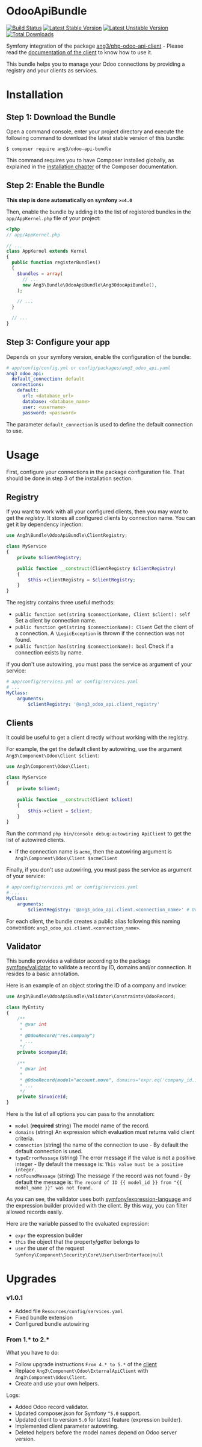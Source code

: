 OdooApiBundle
=============

[![Build Status](https://travis-ci.org/Ang3/odoo-api-bundle.svg?branch=master)](https://travis-ci.org/Ang3/odoo-api-bundle) 
[![Latest Stable Version](https://poser.pugx.org/ang3/odoo-api-bundle/v/stable)](https://packagist.org/packages/ang3/odoo-api-bundle) 
[![Latest Unstable Version](https://poser.pugx.org/ang3/odoo-api-bundle/v/unstable)](https://packagist.org/packages/ang3/odoo-api-bundle) 
[![Total Downloads](https://poser.pugx.org/ang3/odoo-api-bundle/downloads)](https://packagist.org/packages/ang3/odoo-api-bundle)

Symfony integration of the package 
[ang3/php-odoo-api-client](https://packagist.org/packages/ang3/php-odoo-api-client) - 
Please read the [documentation of the client](https://github.com/Ang3/php-odoo-api-client) 
to know how to use it.

This bundle helps you to manage your Odoo connections by providing a registry 
and your clients as services.

Installation
============

Step 1: Download the Bundle
---------------------------

Open a command console, enter your project directory and execute the
following command to download the latest stable version of this bundle:

```console
$ composer require ang3/odoo-api-bundle
```

This command requires you to have Composer installed globally, as explained
in the [installation chapter](https://getcomposer.org/doc/00-intro.md)
of the Composer documentation.

Step 2: Enable the Bundle
-------------------------

**This step is done automatically on symfony ```>=4.0```**

Then, enable the bundle by adding it to the list of registered bundles
in the `app/AppKernel.php` file of your project:

```php
<?php
// app/AppKernel.php

// ...
class AppKernel extends Kernel
{
  public function registerBundles()
  {
    $bundles = array(
      // ...
      new Ang3\Bundle\OdooApiBundle\Ang3OdooApiBundle(),
    );

    // ...
  }

  // ...
}
```

Step 3: Configure your app
--------------------------

Depends on your symfony version, enable the configuration of the bundle:

```yaml
# app/config/config.yml or config/packages/ang3_odoo_api.yaml
ang3_odoo_api:
  default_connection: default
  connections:
    default:
      url: <database_url>
      database: <database_name>
      user: <username>
      password: <password>
```

The parameter ```default_connection``` is used to define the default connection to use.

Usage
=====

First, configure your connections in the package configuration file. 
That should be done in step 3 of the installation section.

Registry
--------

If you want to work with all your configured clients, then you may want to get the *registry*. 
It stores all configured clients by connection name. You can get it by dependency injection:

```php
use Ang3\Bundle\OdooApiBundle\ClientRegistry;

class MyService
{
    private $clientRegistry;

    public function __construct(ClientRegistry $clientRegistry)
    {
        $this->clientRegistry = $clientRegistry;
    }
}
```

The registry contains three useful methods:
- ```public function set(string $connectionName, Client $client): self``` Set a client by connection name.
- ```public function get(string $connectionName): Client``` Get the client of a connection. A ```\LogicException``` is thrown if the connection was not found.
- ```public function has(string $connectionName): bool``` Check if a connection exists by name.

If you don't use autowiring, you must pass the service as argument of your service:

```yaml
# app/config/services.yml or config/services.yaml
# ...
MyClass:
    arguments:
        $clientRegistry: '@ang3_odoo_api.client_registry'
```

Clients
-------

It could be useful to get a client directly without working with the registry.

For example, the get the default client by autowiring, use the argument 
```Ang3\Component\Odoo\Client $client```:

```php
use Ang3\Component\Odoo\Client;

class MyService
{
    private $client;

    public function __construct(Client $client)
    {
        $this->client = $client;
    }
}
```

Run the command ```php bin/console debug:autowiring ApiClient``` to get the list of autowired clients.

- If the connection name is ```acme```, then the autowiring argument is 
```Ang3\Component\Odoo\Client $acmeClient```

Finally, if you don't use autowiring, you must pass the service as argument of your service:

```yaml
# app/config/services.yml or config/services.yaml
# ...
MyClass:
    arguments:
        $clientRegistry: '@ang3_odoo_api.client.<connection_name>' # Or '@ang3_odoo_api.client' for the default connection
```

For each client, the bundle creates a public alias following this naming convention: 
```ang3_odoo_api.client.<connection_name>```.

Validator
---------

This bundle provides a validator according to the package 
[symfony/validator](https://symfony.com/doc/current/components/validator.html) 
to validate a record by ID, domains and/or connection. It resides to a basic annotation.

Here is an example of an object storing the ID of a company and invoice:

```php
use Ang3\Bundle\OdooApiBundle\Validator\Constraints\OdooRecord;

class MyEntity
{
    /**
     * @var int
     *
     * @OdooRecord("res.company")
     * ...
     */
    private $companyId;

    /**
     * @var int
     *
     * @OdooRecord(model="account.move", domains="expr.eq('company_id.id', this.companyId)", connection="accounting")
     * ...
     */
    private $invoiceId;
}
```

Here is the list of all options you can pass to the annotation:
- ```model``` (**required** string) The model name of the record.
- ```domains``` (string) An expression which evaluation must returns valid client criteria.
- ```connection``` (string) the name of the connection to use - By default the default connection is used.
- ```typeErrorMessage``` (string) The error message if the value is not a positive integer - By 
default the message is: ```This value must be a positive integer.```
- ```notFoundMessage``` (string) The message if the record was not found - By default the message is:
```The record of ID {{ model_id }} from "{{ model_name }}" was not found.```

As you can see, the validator uses both 
[symfony/expression-language](https://symfony.com/doc/current/components/expression_language.html) 
and the expression builder provided with the client. 
By this way, you can filter allowed records easily.
 
Here are the variable passed to the evaluated expression:
- ```expr``` the expression builder
- ```this``` the object that the property/getter belongs to
- ```user``` the user of the request ```Symfony\Component\Security\Core\User\UserInterface|null```

Upgrades
========

### v1.0.1

- Added file ```Resources/config/services.yaml```
- Fixed bundle extension
- Configured bundle autowiring

### From 1.* to 2.*

What you have to do:
- Follow upgrade instructions ```From 4.* to 5.*``` of the [client](https://github.com/Ang3/php-odoo-api-client#from-4-to-5)
- Replace ```Ang3\Component\Odoo\ExternalApiClient``` with ```Ang3\Component\Odoo\Client```.
- Create and use your own helpers.

Logs:
- Added Odoo record validator.
- Updated composer.json for Symfony ```^5.0``` support.
- Updated client to version ```5.0``` for latest feature (expression builder).
- Implemented client parameter autowiring.
- Deleted helpers before the model names depend on Odoo server version.